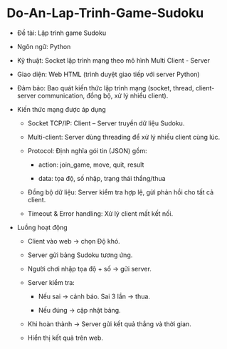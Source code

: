 # Do-An-Lap-Trinh-Game-Sudoku
* Đề tài: Lập trình game Sudoku

* Ngôn ngữ: Python

* Kỹ thuật: Socket lập trình mạng theo mô hình Multi Client - Server

* Giao diện: Web HTML (trình duyệt giao tiếp với server Python)

* Đảm bảo: Bao quát kiến thức lập trình mạng (socket, thread, client-server communication, đồng bộ, xử lý nhiều client).

* Kiến thức mạng được áp dụng

  - Socket TCP/IP: Client – Server truyền dữ liệu Sudoku.
  
  - Multi-client: Server dùng threading để xử lý nhiều client cùng lúc.
  
  - Protocol: Định nghĩa gói tin (JSON) gồm:
  
      + action: join_game, move, quit, result
      
      + data: tọa độ, số nhập, trạng thái thắng/thua
    
  - Đồng bộ dữ liệu: Server kiểm tra hợp lệ, gửi phản hồi cho tất cả client.
    
  - Timeout & Error handling: Xử lý client mất kết nối.
    
* Luồng hoạt động

  - Client vào web → chọn Độ khó.
    
  - Server gửi bảng Sudoku tương ứng.
    
  - Người chơi nhập tọa độ + số → gửi server.
    
  - Server kiểm tra:
    
      + Nếu sai → cảnh báo. Sai 3 lần → thua.
      
      + Nếu đúng → cập nhật bảng.
    
  - Khi hoàn thành → Server gửi kết quả thắng và thời gian.
    
  - Hiển thị kết quả trên web.

